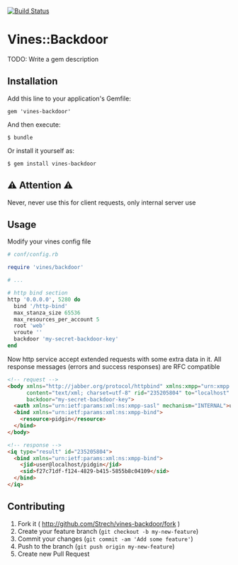 [![Build Status](https://travis-ci.org/Strech/vines-backdoor.png?branch=master)](https://travis-ci.org/Strech/vines-backdoor)

# Vines::Backdoor

TODO: Write a gem description

## Installation

Add this line to your application's Gemfile:

    gem 'vines-backdoor'

And then execute:

    $ bundle

Or install it yourself as:

    $ gem install vines-backdoor

## :warning: Attention :warning:

Never, never use this for client requests, only internal server use

## Usage

Modify your vines config file

```ruby
# conf/config.rb

require 'vines/backdoor'

# ...

# http bind section
http '0.0.0.0', 5280 do
  bind '/http-bind'
  max_stanza_size 65536
  max_resources_per_account 5
  root 'web'
  vroute ''
  backdoor 'my-secret-backdoor-key'
end
```

Now http service accept extended requests with some extra data in it.
All response messages (errors and success responses) are RFC compatible

```html
<!-- request -->
<body xmlns="http://jabber.org/protocol/httpbind" xmlns:xmpp="urn:xmpp:xbosh" xmpp:version="1.0"
	  content="text/xml; charset=utf-8" rid="235205804" to="localhost" secure="true" wait="60" hold="1"
	  backdoor="my-secret-backdoor-key">
  <auth xmlns="urn:ietf:params:xml:ns:xmpp-sasl" mechanism="INTERNAL">user@localhost</auth>
  <bind xmlns="urn:ietf:params:xml:ns:xmpp-bind">
    <resource>pidgin</resource>
  </bind>
</body>

<!-- response -->
<iq type="result" id="235205804">
  <bind xmlns="urn:ietf:params:xml:ns:xmpp-bind">
    <jid>user@localhost/pidgin</jid>
    <sid>f27c71df-f124-4829-b415-5855b8c04109</sid>
  </bind>
</iq>
```

## Contributing

1. Fork it ( http://github.com/Strech/vines-backdoor/fork )
2. Create your feature branch (`git checkout -b my-new-feature`)
3. Commit your changes (`git commit -am 'Add some feature'`)
4. Push to the branch (`git push origin my-new-feature`)
5. Create new Pull Request
